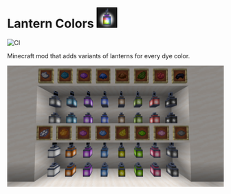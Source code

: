 # Lantern Colors <img src="src/main/resources/logo.png" width="48">

![CI](https://github.com/drewhannay/lantern-colors/workflows/Java%20CI%20with%20Gradle/badge.svg)

Minecraft mod that adds variants of lanterns for every dye color.

![All Lantern Colors](screenshots/all-lantern-colors.png)
